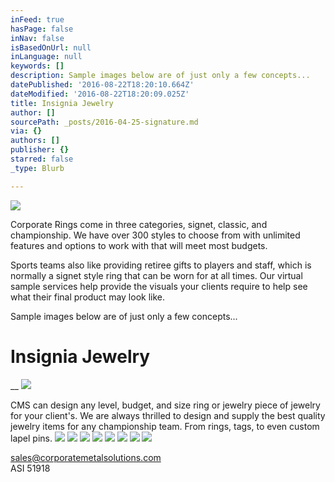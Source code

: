 ```yaml
---
inFeed: true
hasPage: false
inNav: false
isBasedOnUrl: null
inLanguage: null
keywords: []
description: Sample images below are of just only a few concepts...
datePublished: '2016-08-22T18:20:10.664Z'
dateModified: '2016-08-22T18:20:09.025Z'
title: Insignia Jewelry
author: []
sourcePath: _posts/2016-04-25-signature.md
via: {}
authors: []
publisher: {}
starred: false
_type: Blurb

---
```

![](https://the-grid-user-content.s3-us-west-2.amazonaws.com/c2afd9f1-4f3c-4e35-97c8-15db3ade6923.jpg)

Corporate Rings come in three categories, signet, classic, and championship. We have over 300 styles to choose from with unlimited features and options to work with that will meet most budgets.

Sports teams also like providing retiree gifts to players and staff, which is normally a signet style ring that can be worn for at all times. Our virtual sample services help provide the visuals your clients require to help see what their final product may look like.

Sample images below are of just only a few concepts...

# Insignia Jewelry

__
![](https://s3-us-west-2.amazonaws.com/the-grid-img/p/8efd1472fb231a604b2a6f3ebdcacf6b1880da47.jpg)

CMS can design any level, budget, and size ring or jewelry piece of jewelry for your client's. We are always thrilled to design and supply the best quality jewelry items for any championship team. From rings, tags, to even custom lapel pins.
![](https://the-grid-user-content.s3-us-west-2.amazonaws.com/2c59f52d-8c78-484d-9781-3884519fc286.jpg)
![](https://the-grid-user-content.s3-us-west-2.amazonaws.com/58ca6582-98a0-41b0-973c-35302b9071ac.jpg)
![](https://the-grid-user-content.s3-us-west-2.amazonaws.com/0bcb8a76-ac3f-48d5-81e3-e59ce03b9b66.jpg)
![](https://the-grid-user-content.s3-us-west-2.amazonaws.com/50abb261-0835-40db-ab33-16ddca02d994.jpg)
![](https://the-grid-user-content.s3-us-west-2.amazonaws.com/dfe0f055-2dc3-4170-87a9-1a35afb021c2.jpg)
![](https://the-grid-user-content.s3-us-west-2.amazonaws.com/e15062a7-acc0-4969-b98e-ef2dac14e156.jpg)
![](https://the-grid-user-content.s3-us-west-2.amazonaws.com/eec421e5-feee-4960-86bc-f39549b28a53.jpg)
![](https://the-grid-user-content.s3-us-west-2.amazonaws.com/3782f217-295e-46ba-995c-1a46a7a3523c.jpg)

sales@corporatemetalsolutions.com  
ASI 51918
